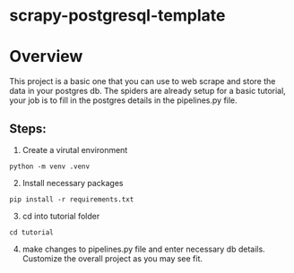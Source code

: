 # scrapy-postgresql-template

# Overview

This project is a basic one that you can use to web scrape and store the data in your postgres db.
The spiders are already setup for a basic tutorial, your job is to fill in the postgres details in the pipelines.py file.

## Steps:

1. Create a virutal environment

```
python -m venv .venv
```

2. Install necessary packages

```
pip install -r requirements.txt
```

3. cd into tutorial folder

```
cd tutorial
```

4. make changes to pipelines.py file and enter necessary db details.
   Customize the overall project as you may see fit.
